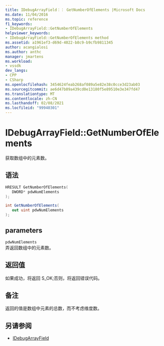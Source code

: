 ```yaml
---
title: IDebugArrayField：： GetNumberOfElements |Microsoft Docs
ms.date: 11/04/2016
ms.topic: reference
f1_keywords:
- IDebugArrayField::GetNumberOfElements
helpviewer_keywords:
- IDebugArrayField::GetNumberOfElements method
ms.assetid: a1961ef3-d69d-4022-b8c9-b9cfb9811345
author: acangialosi
ms.author: anthc
manager: jmartens
ms.workload:
- vssdk
dev_langs:
- CPP
- CSharp
ms.openlocfilehash: 3454624feab268af089a5e82e38c0cce3d23ab03
ms.sourcegitcommit: ae6d47b09a439cd0e13180f5e89510e3e347fd47
ms.translationtype: MT
ms.contentlocale: zh-CN
ms.lasthandoff: 02/08/2021
ms.locfileid: "99940301"
---
```

# <a name="idebugarrayfieldgetnumberofelements"></a>IDebugArrayField::GetNumberOfElements
获取数组中的元素数。

## <a name="syntax"></a>语法

```cpp
HRESULT GetNumberOfElements( 
   DWORD* pdwNumElements
);
```

```csharp
int GetNumberOfElements(
   out uint pdwNumElements
);
```

## <a name="parameters"></a>parameters
`pdwNumElements`\
弄返回数组中的元素数。

## <a name="return-value"></a>返回值
 如果成功，将返回 S_OK;否则，将返回错误代码。

## <a name="remarks"></a>备注
 返回的值是数组中元素的总数，而不考虑维度数。

## <a name="see-also"></a>另请参阅
- [IDebugArrayField](../../../extensibility/debugger/reference/idebugarrayfield.md)
